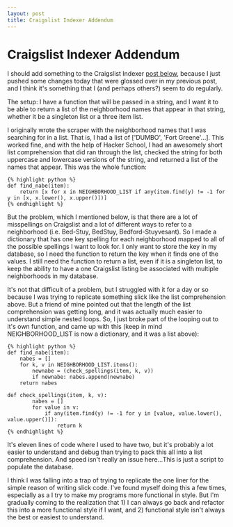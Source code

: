 ```yaml
---
layout: post
title: Craigslist Indexer Addendum
---
```


Craigslist Indexer Addendum
=====
I should add something to the Craigslist Indexer [post below][1], because I just pushed some changes today that were glossed over in my previous post, and I think it's something that I (and perhaps others?) seem to do regularly.

[1]: /2013/01/07/cl_indexer/ "Craigslist Indexer"

The setup:  I have a function that will be passed in a string, and I want it to be able to return a list of the neighborhood names that appear in that string, whether it be a singleton list or a three item list.

I originally wrote the scraper with the neighborhood names that I was searching for in a list.  That is, I had a list of ['DUMBO', 'Fort Greene'...].  This worked fine, and with the help of Hacker School, I had an awesomely short list comprehension that did ran through the list, checked the string for both uppercase and lowercase versions of the string, and returned a list of the names that appear.  This was the whole function:

    {% highlight python %}
    def find_nabe(item):
        return [x for x in NEIGHBORHOOD_LIST if any(item.find(y) != -1 for y in [x, x.lower(), x.upper()])]
    {% endhighlight %}

But the problem, which I mentioned below, is that there are a lot of misspellings on Craigslist and a lot of different ways to refer to a neighborhood (i.e. Bed-Stuy, BedStuy, Bedford-Stuyvesant).  So I made a dictionary that has one key spelling for each neighborhood mapped to all of the possible spellings I want to look for.  I only want to store the key in my database, so I need the function to return the key when it finds one of the values.  I still need the function to return a list, even if it is a singleton list, to keep the ability to have a one Craigslist listing be associated with multiple neighborhoods in my database.

It's not that difficult of a problem, but I struggled with it for a day or so because I was trying to replicate something slick like the list comprehension above.  But a friend of mine pointed out that the length of the list comprehension was getting long, and it was actually much easier to understand simple nested loops.  So, I just broke part of the looping out to it's own function, and came up with this (keep in mind NEIGHBORHOOD_LIST is now a dictionary, and it was a list above):

    {% highlight python %}
    def find_nabe(item):
        nabes = []
        for k, v in NEIGHBORHOOD_LIST.items():
            newnabe = (check_spellings(item, k, v))
            if newnabe: nabes.append(newnabe)
        return nabes

    def check_spellings(item, k, v):
            nabes = []
            for value in v:
                if any(item.find(y) != -1 for y in [value, value.lower(), value.upper()]):
                    return k
    {% endhighlight %}

It's eleven lines of code where I used to have two, but it's probably a lot easier to understand and debug than trying to pack this all into a list comprehension.  And speed isn't really an issue here...This is just a script to populate the database.

I think I was falling into a trap of trying to replicate the one liner for the simple reason of writing slick code.  I've found myself doing this a few times, especially as a I try to make my programs more functional in style.  But I'm gradually coming to the realization that 1) I can always go back and refactor this into a more functional style if I want, and 2) functional style isn't always the best or easiest to understand.
